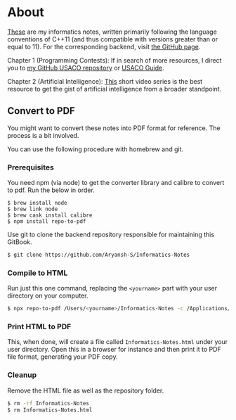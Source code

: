 # About

[These](http://sendtoaryansh.gitbook.io/) are my informatics notes, written primarily following the language conventions of C++11 \(and thus compatible with versions greater than or equal to 11\). For the corresponding backend, visit [the GitHub page](https://github.com/Aryansh-S/Informatics-Notes). 

Chapter 1 \(Programming Contests\): If in search of more resources, I direct you to [my GitHub USACO repository](https://github.com/Aryansh-S/USACO) or [USACO Guide](https://usaco-guide.vercel.app/).

Chapter 2 \(Artificial Intelligence\): [This](https://l.messenger.com/l.php?u=https%3A%2F%2Fwww.youtube.com%2Fplaylist%3Flist%3DPLZHQObOWTQDNU6R1_67000Dx_ZCJB-3pi&h=AT1bo8LSfxw901Jzgq4rjqZCPKHLf4KfQXx21bUSUhqESkI1XcfFrcYM6OZ0D2NxbaAeTIZrkFLeGHAmAOjH3STkK02QjppgbnirSxNVWcX2937mXIin2PBjg--b82BtHqFbUTxCJ4_rGqBGb92p3vBP8RA) short video series is the best resource to get the gist of artificial intelligence from a broader standpoint. 

## Convert to PDF

You might want to convert these notes into PDF format for reference. The process is a bit involved.

You can use the following procedure with homebrew and git.

### Prerequisites

You need npm \(via node\) to get the converter library and calibre to convert to pdf. Run the below in order.

```text
$ brew install node
$ brew link node
$ brew cask install calibre
$ npm install repo-to-pdf
```

Use git to clone the backend repository responsible for maintaining this GitBook.

```bash
$ git clone https://github.com/Aryansh-S/Informatics-Notes
```

### Compile to HTML

Run just this one command, replacing the `<yourname>` part with your user directory on your computer.

```bash
$ npx repo-to-pdf /Users/<yourname>/Informatics-Notes -c /Applications/calibre.app/Contents/MacOS/ebook-convert
```

### Print HTML to PDF

This, when done, will create a file called `Informatics-Notes.html` under your user directory. Open this in a browser for instance and then print it to PDF file format, generating your PDF copy.

### Cleanup

Remove the HTML file as well as the repository folder.

```bash
$ rm -rf Informatics-Notes
$ rm Informatics-Notes.html
```

